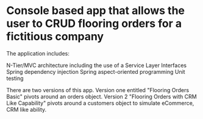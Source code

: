 
# Console based app that allows the user to CRUD flooring orders for a fictitious company

The application includes:

N-Tier/MVC architecture including the use of a Service Layer
Interfaces
Spring dependency injection
Spring aspect-oriented programming
Unit testing

There are two versions of this app. Version one entitled "Flooring Orders Basic" pivots around an orders object. Version 2 "Flooring Orders with CRM Like Capability" pivots around a customers object to simulate eCommerce, CRM like ability.